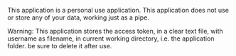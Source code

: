 This application is a personal use application. 
This application does not use or store any of your data, working just as a pipe.

Warning:
This application stores the access token, in a clear text file, with username as filename,
in current working directory, i.e. the application folder.
be sure to delete it after use.
